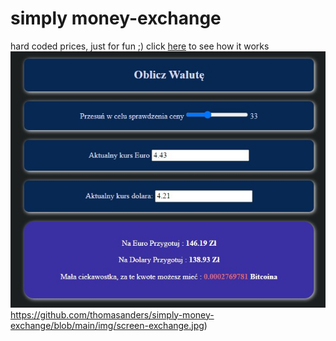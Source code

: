 # simply money-exchange
hard coded prices, just for fun ;)
click [here](https://thomasanders.github.io/simply-money-exchange/) to see how it works
![screen shot](https://github.com/thomasanders/simply-money-exchange/blob/main/img/screen-exchange.jpg)https://github.com/thomasanders/simply-money-exchange/blob/main/img/screen-exchange.jpg)

